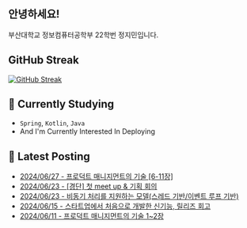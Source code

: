 
## 안녕하세요!
부산대학교 정보컴퓨터공학부 22학번 정지민입니다.

## GitHub Streak
[![GitHub Streak](https://streak-stats.demolab.com?user=Stopmin&theme=onedark-duo)](https://git.io/streak-stats)

## 📎 Currently Studying
- `Spring`, `Kotlin`, `Java`
- And I'm Currently Interested In Deploying

## 📝 Latest Posting
- [2024/06/27 - 프로덕트 매니지먼트의 기술 [6-11장]](https://stopmin.tistory.com/entry/%ED%94%84%EB%A1%9C%EB%8D%95%ED%8A%B8-%EB%A7%A4%EB%8B%88%EC%A7%80%EB%A8%BC%ED%8A%B8%EC%9D%98-%EA%B8%B0%EC%88%A0-6-11%EC%9E%A5)  
- [2024/06/23 - [경단] 첫 meet up &amp; 기획 회의](https://stopmin.tistory.com/entry/%EA%B2%BD%EB%8B%A8-%EC%B2%AB-meet-up-%EA%B8%B0%ED%9A%8D-%ED%9A%8C%EC%9D%98)  
- [2024/06/23 - 비동기 처리를 지원하는 모델(스레드 기반/이벤트 루프 기반)](https://stopmin.tistory.com/entry/%EB%B9%84%EB%8F%99%EA%B8%B0-%EC%B2%98%EB%A6%AC%EB%A5%BC-%EC%A7%80%EC%9B%90%ED%95%98%EB%8A%94-%EB%AA%A8%EB%8D%B8%EC%8A%A4%EB%A0%88%EB%93%9C-%EA%B8%B0%EB%B0%98%EC%9D%B4%EB%B2%A4%ED%8A%B8-%EB%A3%A8%ED%94%84-%EA%B8%B0%EB%B0%98)  
- [2024/06/15 - 스타트업에서 처음으로 개발한 신기능, 릴리즈 회고](https://stopmin.tistory.com/entry/%EC%8A%A4%ED%83%80%ED%8A%B8%EC%97%85%EC%97%90%EC%84%9C-%EC%B2%98%EC%9D%8C%EC%9C%BC%EB%A1%9C-%EA%B0%9C%EB%B0%9C%ED%95%9C-%EC%8B%A0%EA%B8%B0%EB%8A%A5-%EB%A6%B4%EB%A6%AC%EC%A6%88-%ED%9A%8C%EA%B3%A0)  
- [2024/06/11 - 프로덕트 매니지먼트의 기술 1~2장](https://stopmin.tistory.com/entry/%ED%94%84%EB%A1%9C%EB%8D%95%ED%8A%B8-%EB%A7%A4%EB%8B%88%EC%A7%80%EB%A8%BC%ED%8A%B8%EC%9D%98-%EA%B8%B0%EC%88%A0-12%EC%9E%A5)  

